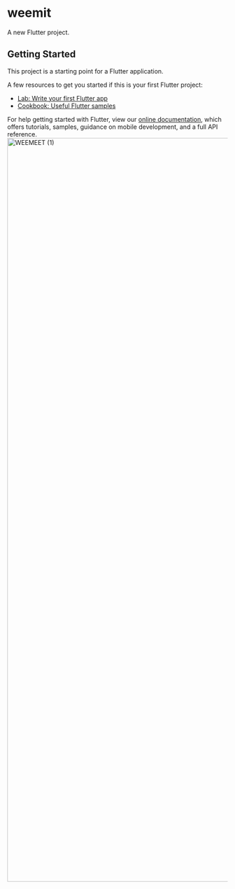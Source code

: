 # weemit

A new Flutter project.

## Getting Started

This project is a starting point for a Flutter application.

A few resources to get you started if this is your first Flutter project:

- [Lab: Write your first Flutter app](https://flutter.dev/docs/get-started/codelab)
- [Cookbook: Useful Flutter samples](https://flutter.dev/docs/cookbook)

For help getting started with Flutter, view our
[online documentation](https://flutter.dev/docs), which offers tutorials,
samples, guidance on mobile development, and a full API reference.
<img width="1700" alt="WEEMEET (1)" src="https://user-images.githubusercontent.com/93186792/153165462-2bea84ba-636a-4426-9cfd-64abc2251c95.png">
